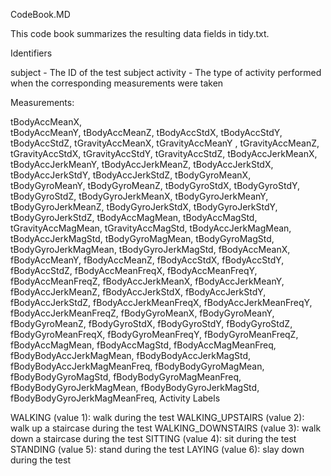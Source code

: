CodeBook.MD

This code book summarizes the resulting data fields in tidy.txt.

Identifiers

subject - The ID of the test subject
activity - The type of activity performed when the corresponding measurements were taken

Measurements:

tBodyAccMeanX,  
tBodyAccMeanY, 
tBodyAccMeanZ, 
tBodyAccStdX, 
tBodyAccStdY, 
tBodyAccStdZ, 
tGravityAccMeanX, 
tGravityAccMeanY , 
tGravityAccMeanZ, 
tGravityAccStdX, 
tGravityAccStdY, 
tGravityAccStdZ, 
tBodyAccJerkMeanX, 
tBodyAccJerkMeanY, 
tBodyAccJerkMeanZ, 
tBodyAccJerkStdX, 
tBodyAccJerkStdY, 
tBodyAccJerkStdZ, 
tBodyGyroMeanX, 
tBodyGyroMeanY, 
tBodyGyroMeanZ, 
tBodyGyroStdX, 
tBodyGyroStdY, 
tBodyGyroStdZ, 
tBodyGyroJerkMeanX, 
tBodyGyroJerkMeanY, 
tBodyGyroJerkMeanZ, 
tBodyGyroJerkStdX, 
tBodyGyroJerkStdY, 
tBodyGyroJerkStdZ, 
tBodyAccMagMean, 
tBodyAccMagStd, 
tGravityAccMagMean, 
tGravityAccMagStd, 
tBodyAccJerkMagMean, 
tBodyAccJerkMagStd, 
tBodyGyroMagMean, 
tBodyGyroMagStd, 
tBodyGyroJerkMagMean, 
tBodyGyroJerkMagStd, 
fBodyAccMeanX, 
fBodyAccMeanY, 
fBodyAccMeanZ, 
fBodyAccStdX, 
fBodyAccStdY, 
fBodyAccStdZ, 
fBodyAccMeanFreqX, 
fBodyAccMeanFreqY, 
fBodyAccMeanFreqZ, 
fBodyAccJerkMeanX, 
fBodyAccJerkMeanY, 
fBodyAccJerkMeanZ, 
fBodyAccJerkStdX, 
fBodyAccJerkStdY, 
fBodyAccJerkStdZ, 
fBodyAccJerkMeanFreqX, 
fBodyAccJerkMeanFreqY, 
fBodyAccJerkMeanFreqZ, 
fBodyGyroMeanX, 
fBodyGyroMeanY, 
fBodyGyroMeanZ, 
fBodyGyroStdX, 
fBodyGyroStdY, 
fBodyGyroStdZ, 
fBodyGyroMeanFreqX, 
fBodyGyroMeanFreqY, 
fBodyGyroMeanFreqZ, 
fBodyAccMagMean, 
fBodyAccMagStd, 
fBodyAccMagMeanFreq, 
fBodyBodyAccJerkMagMean, 
fBodyBodyAccJerkMagStd, 
fBodyBodyAccJerkMagMeanFreq, 
fBodyBodyGyroMagMean, 
fBodyBodyGyroMagStd, 
fBodyBodyGyroMagMeanFreq, 
fBodyBodyGyroJerkMagMean, 
fBodyBodyGyroJerkMagStd, 
fBodyBodyGyroJerkMagMeanFreq, 
Activity Labels

WALKING (value 1): walk during the test
WALKING_UPSTAIRS (value 2): walk up a staircase during the test
WALKING_DOWNSTAIRS (value 3): walk down a staircase during the test
SITTING (value 4): sit during the test
STANDING (value 5): stand during the test
LAYING (value 6): slay down during the test
